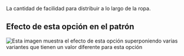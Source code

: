 La cantidad de facilidad para distribuir a lo largo de la ropa.

## Efecto de esta opción en el patrón

![Esta imagen muestra el efecto de esta opción superponiendo varias variantes que tienen un valor diferente para esta opción](breanna_verticalease_sample.svg "Efecto de esta opción en el patrón")
